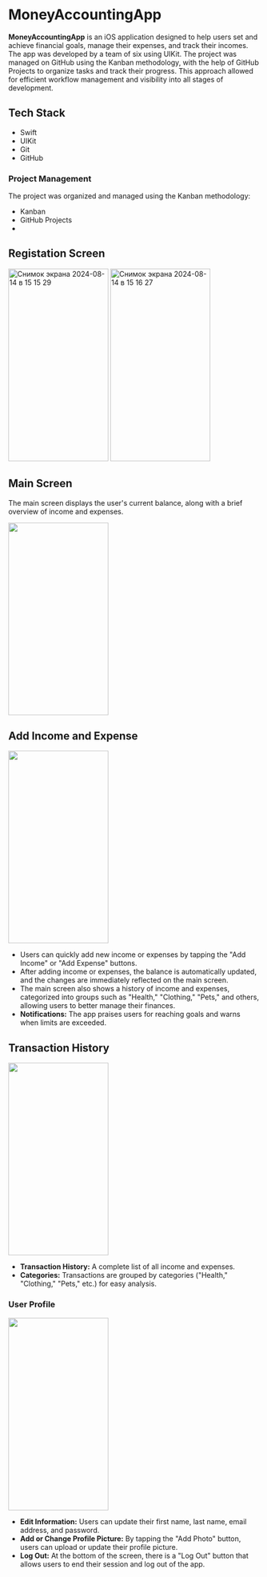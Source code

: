 # MoneyAccountingApp
**MoneyAccountingApp** is an iOS application designed to help users set and achieve financial goals, manage their expenses, and track their incomes. 
The app was developed by a team of six using UIKit. 
The project was managed on GitHub using the Kanban methodology, with the help of GitHub Projects to organize tasks and track their progress. 
This approach allowed for efficient workflow management and visibility into all stages of development.

## Tech Stack
- Swift
- UIKit
- Git
- GitHub

### Project Management
The project was organized and managed using the Kanban methodology:

- Kanban
- GitHub Projects
- 
## Registation Screen
<img width="200" height="385" alt="Снимок экрана 2024-08-14 в 15 15 29" src="https://github.com/user-attachments/assets/cd177399-2bb9-4b1d-96f9-f19d0631ae82">
<img width="200" height="385" alt="Снимок экрана 2024-08-14 в 15 16 27" src="https://github.com/user-attachments/assets/be897250-ac55-4073-8048-49accd121550">

## Main Screen
The main screen displays the user's current balance, along with a brief overview of income and expenses.

<img width="200" height="385" src="https://github.com/user-attachments/assets/5e3247bf-5db7-49cb-bfda-aaa672555ce5">

## Add Income and Expense
<img width="200" height="385" src="https://github.com/user-attachments/assets/f29ee600-9821-4f15-a29f-c7a57e6169df">

- Users can quickly add new income or expenses by tapping the "Add Income" or "Add Expense" buttons.
- After adding income or expenses, the balance is automatically updated, and the changes are immediately reflected on the main screen.
- The main screen also shows a history of income and expenses, categorized into groups such as "Health," "Clothing," "Pets," and others, allowing users to better manage their finances.
- **Notifications:** The app praises users for reaching goals and warns when limits are exceeded.


## Transaction History
<img width="200" height="385" src="https://github.com/user-attachments/assets/d79b3bc8-a8d1-4117-b745-b5e6bdaa5515">

- **Transaction History:** A complete list of all income and expenses.
- **Categories:** Transactions are grouped by categories ("Health," "Clothing," "Pets," etc.) for easy analysis.

### User Profile
<img width="200" height="385" src="https://github.com/user-attachments/assets/aa38b7fe-90dd-45a3-b454-9a530a7c31a1">

- **Edit Information:** Users can update their first name, last name, email address, and password.
- **Add or Change Profile Picture:** By tapping the "Add Photo" button, users can upload or update their profile picture.
- **Log Out:** At the bottom of the screen, there is a "Log Out" button that allows users to end their session and log out of the app.




